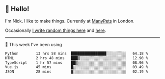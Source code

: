## 👋 Hello! 

I'm Nick. I like to make things. Currently at [ManyPets](https://manypets.com) in London.

Occasionally [I write random things here](https://nicksnell.com) and [here](https://twitter.com/nicksnell).

-------

🚀 This week I've been using

<!--START_SECTION:waka-->

```txt
Python        13 hrs 58 mins  ████████████████░░░░░░░░░   64.18 %
HTML          2 hrs 48 mins   ███▒░░░░░░░░░░░░░░░░░░░░░   12.90 %
TypeScript    1 hr 57 mins    ██▒░░░░░░░░░░░░░░░░░░░░░░   08.96 %
Vue.js        45 mins         █░░░░░░░░░░░░░░░░░░░░░░░░   03.49 %
JSON          28 mins         ▓░░░░░░░░░░░░░░░░░░░░░░░░   02.19 %
```

<!--END_SECTION:waka-->
